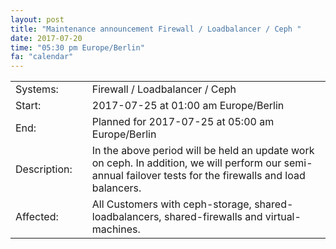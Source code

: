 ```yaml
---
layout: post
title: "Maintenance announcement Firewall / Loadbalancer / Ceph "
date: 2017-07-20
time: "05:30 pm Europe/Berlin"
fa: "calendar"
---
```


|                   |   |                                                                      |
|-------------------|---|----------------------------------------------------------------------|
| Systems:          |   | Firewall / Loadbalancer / Ceph				       |
| Start:            |   | 2017-07-25 at 01:00 am Europe/Berlin                                 | 
| End:              |   | Planned for 2017-07-25 at 05:00 am Europe/Berlin                     |    
| Description:      |   | In the above period will be held an update work on ceph. In addition, we will perform our semi-annual failover tests for the firewalls and load balancers.|
| Affected:         |   | All Customers with ceph-storage, shared-loadbalancers, shared-firewalls and virtual-machines.|
